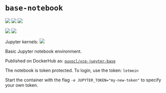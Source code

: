 # `base-notebook`
![](https://img.shields.io/badge/linux-x86_64-blue) ![](https://img.shields.io/badge/linux-armv7l-blue)  ![](https://img.shields.io/badge/linux-armv64-blue)

![](https://img.shields.io/badge/RPi-32bitOS-red) ![](https://img.shields.io/badge/RPi-64bitOS-red)

Jupyter kernels: ![](https://img.shields.io/badge/python-3.8-blue)

Basic Jupyter notebook environment.

Published on DockerHub as: [`ouvocl/vce-jupyter-base`](https://hub.docker.com/r/ouvocl/vce-jupyter-base)

The notebook is token protected. To login, use the token: `letmein`

Start the container with the flag `-e JUPYTER_TOKEN="my-new-token"` to specify your own token.
